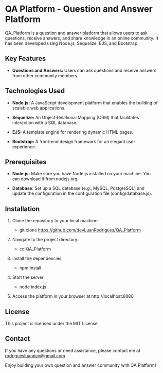 # QA Platform - Question and Answer Platform

QA_Platform is a question and answer platform that allows users to ask questions, receive answers, and share knowledge in an online community. It has been developed using Node.js, Sequelize, EJS, and Bootstrap.

## Key Features

* <strong>Questions and Answers: </strong> Users can ask questions and receive answers from other community members.

## Technologies Used

* <strong>Node.js:</strong> A JavaScript development platform that enables the building of scalable web applications.

* <strong>Sequelize:</strong> An Object-Relational Mapping (ORM) that facilitates interaction with a SQL database.

* <strong>EJS:</strong> A template engine for rendering dynamic HTML pages.

* <strong>Bootstrap:</strong> A front-end design framework for an elegant user experience.

## Prerequisites

* <strong>Node.js:</strong> Make sure you have Node.js installed on your machine. You can download it from nodejs.org.

* <strong>Database:</strong> Set up a SQL database (e.g., MySQL, PostgreSQL) and update the configuration in the configuration file (config/database.js).

## Installation

1. Clone the repository to your local machine: 
    * git clone https://github.com/devLuanRodrigues/QA_Platform

2. Navigate to the project directory:
    * cd QA_Platform

3. Install the dependencies:
    * npm install

4. Start the server:
    * node index.js

5. Access the platform in your browser at http://localhost:8080

## License

This project is licensed under the MIT License

## Contact

If you have any questions or need assistance, please contact me at rodriguesluandev@gmail.com

Enjoy building your own question and answer community with QA Platform!